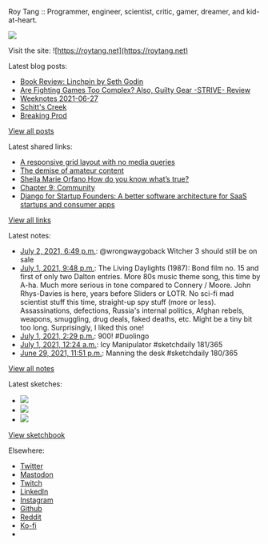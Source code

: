 Roy Tang :: Programmer, engineer, scientist, critic, gamer, dreamer, and kid-at-heart.

![](https://roytang.net/static/img/profile.jpg)

Visit the site: ![https://roytang.net](https://roytang.net)

Latest blog posts:

- [Book Review: Linchpin by Seth Godin](https://roytang.net/2021/06/linchpin/)
- [Are Fighting Games Too Complex? Also, Guilty Gear -STRIVE- Review](https://roytang.net/2021/06/fg-complex-ggs/)
- [Weeknotes 2021-06-27](https://roytang.net/2021/06/weeknotes-2021-06-27/)
- [Schitt&#x27;s Creek](https://roytang.net/2021/06/schitts-creek/)
- [Breaking Prod](https://roytang.net/2021/06/breaking-prod/)

[View all posts](https://roytang.net/blog)

Latest shared links:

- [A responsive grid layout with no media queries](https://roytang.net/2021/06/a-responsive-grid-layout-with-no-media-queries/)
- [The demise of amateur content](https://roytang.net/2021/06/the-demise-of-amateur-content5-min-well-spent/)
- [Sheila Marie Orfano How do you know what’s true?](https://roytang.net/2021/06/sheila-marie-orfano-how-do-you-know-whats-true/)
- [Chapter 9: Community](https://roytang.net/2021/06/chapter-9-community/)
- [Django for Startup Founders: A better software architecture for SaaS startups and consumer apps](https://roytang.net/2021/06/django-for-startup-founders-a-better-software-architecture-for-saas-startups-and-consumer-apps/)

[View all links](https://roytang.net/links)

Latest notes:

- [July 2, 2021, 6:49 p.m.](https://roytang.net/2021/07/1410913409894215682/): @wrongwaygoback Witcher 3 should still be on sale
- [July 1, 2021, 9:48 p.m.](https://roytang.net/2021/07/69d2374b0f0232065102954a54736506/): The Living Daylights (1987): Bond film no. 15 and first of only two Dalton entries. More 80s music theme song, this time by A-ha. Much more serious in tone compared to Connery / Moore. John Rhys-Davies is here, years before Sliders or LOTR. No sci-fi mad scientist stuff this time, straight-up spy stuff (more or less). Assassinations, defections, Russia&#x27;s internal politics, Afghan rebels, weapons, smuggling, drug deals, faked deaths, etc. Might be a tiny bit too long. Surprisingly, I liked this one!
- [July 1, 2021, 2:29 p.m.](https://roytang.net/2021/07/1410485781219536901/): 900! #Duolingo
- [July 1, 2021, 12:24 a.m.](https://roytang.net/2021/07/1410272968513441792/): Icy Manipulator #sketchdaily 181/365
- [June 29, 2021, 11:51 p.m.](https://roytang.net/2021/06/1409902329915002882/): Manning the desk #sketchdaily 180/365

[View all notes](https://roytang.net/notes)

Latest sketches:


- ![](https://roytang.net/media/cache/f1/d4/f1d4ddff1f5e3a0f98aa1cda11c1f330.jpg)
- ![](https://roytang.net/media/cache/ec/9c/ec9cc1f9775708b6d6b580b3e43a270a.jpg)
- ![](https://roytang.net/media/cache/5f/86/5f8679a90c5d2336e7e538b346f50225.jpg)

[View sketchbook](https://roytang.net/albums/sketchbook)


Elsewhere:

- [Twitter](https://twitter.com/roytang)
- [Mastodon](https://mastodon.technology/@roytang)
- [Twitch](https://twitch.tv/twitchyroy)
- [LinkedIn](https://www.linkedin.com/in/roytang)
- [Instagram](https://instagram.com/roytang0400)
- [Github](https://github.com/roytang)
- [Reddit](https://reddit.com/u/hungryroy)
- [Ko-fi](https://ko-fi.com/roytang)
- [](mailto:hello@roytang.net)